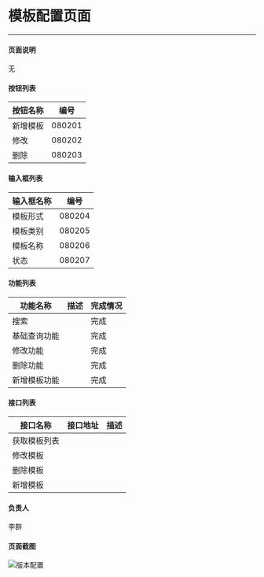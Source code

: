 模板配置页面
===

---

#### 页面说明

无

#### 按钮列表

按钮名称|编号
---|---
新增模板|080201
修改|080202
删除|080203

#### 输入框列表

输入框名称|编号
---|---
模板形式|080204
模板类别|080205
模板名称|080206
状态|080207

#### 功能列表

功能名称|描述|完成情况
---|---|---
搜索||完成
基础查询功能||完成
修改功能||完成
删除功能||完成
新增模板功能||完成

#### 接口列表

接口名称|接口地址|描述
---|---|---
获取模板列表||
修改模板||
删除模板||
新增模板||

#### 负责人
 李群

#### 页面截图

![版本配置](/images/BUSINESS/配置管理/模板配置.png)
